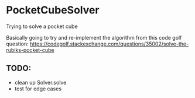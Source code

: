 # PocketCubeSolver
Trying to solve a pocket cube

Basically going to try and re-implement the algorithm from this code golf question:
https://codegolf.stackexchange.com/questions/35002/solve-the-rubiks-pocket-cube

## TODO:
* clean up Solver.solve
* test for edge cases
